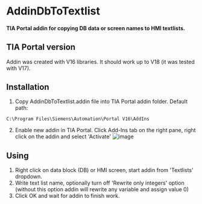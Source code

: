# AddinDbToTextlist

#### TIA Portal addin for copying DB data or screen names to HMI textlists.

## TIA Portal version

Addin was created with V16 libraries. It should work up to V18 (it was tested with V17).

## Installation

1. Copy AddinDbToTextlist.addin file into TIA Portal addin folder. Default path:
```
C:\Program Files\Siemens\Automation\Portal V16\AddIns
```
2. Enable new addin in TIA Portal. Click Add-Ins tab on the right pane, right click on the addin and select 'Activate'
![image](https://github.com/miloszzzz/AddinDbToTextlist/assets/79056094/dec180fb-d8c2-46c8-9ee1-82533f7798f4)

## Using

1. Right click on data block (DB) or HMI screen, start addin from 'Textlists' dropdown.
2. Write text list name, optionally turn off 'Rewrite only integers' option (without this option addin will rewrite any variable and assign value 0)
3. Click OK and wait for addin to finish work.
